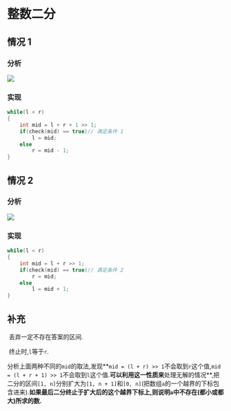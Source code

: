 # 整数二分

## 情况 1

### 分析

![](/img/0002.bmp)

### 实现

```cpp
while(l < r)
{
    int mid = l + r + 1 >> 1;
    if(check(mid) == true)// 满足条件 1
        l = mid;
    else
        r = mid - 1;
}
```

## 情况 2

### 分析

![](/img/0003.bmp)

### 实现

```cpp
while(l < r)
{
    int mid = l + r >> 1;
    if(check(mid) == true)// 满足条件 2
        r = mid;
    else
        l = mid + 1;
}
```

## 补充

​        丢弃一定不存在答案的区间.

​        终止时,`l`等于`r`.

​        分析上面两种不同的`mid`的取法,发现**`mid = (l + r) >> 1`不会取到`r`这个值,`mid = (l + r + 1) >> 1`不会取到`l`这个值.**可以利用这一性质来**处理无解的情况**,把二分的区间`[1, n]`分别扩大为`[1, n + 1]`和`[0, n]`(把数组`a`的一个越界的下标包含进来).**如果最后二分终止于扩大后的这个越界下标上,则说明`a`中不存在(都小或都大)所求的数.**